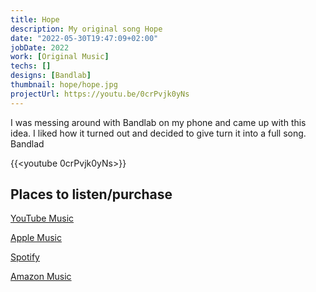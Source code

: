 ```yaml
---
title: Hope
description: My original song Hope
date: "2022-05-30T19:47:09+02:00"
jobDate: 2022
work: [Original Music]
techs: []
designs: [Bandlab]
thumbnail: hope/hope.jpg
projectUrl: https://youtu.be/0crPvjk0yNs
---
```


I was messing around with Bandlab on my phone and came up with this idea. I liked how it turned out and decided to give turn it into a full song. Bandlad 

{{<youtube 0crPvjk0yNs>}}

## **Places to listen/purchase**

[YouTube Music](https://youtu.be/0crPvjk0yNs)

[Apple Music](https://music.apple.com/us/album/hope/1626891543?i=1626891544)

[Spotify](https://open.spotify.com/artist/3CRJJnYhQXumwKvbQLl215)

[Amazon Music](https://music.amazon.com/albums/B0B2QB5MWJ?marketplaceId=ATVPDKIKX0DER&musicTerritory=US&ref=dm_sh_xdBR1q0joOY6RlUoPU9xTl1xp&trackAsin=B0B2QBF6X4)